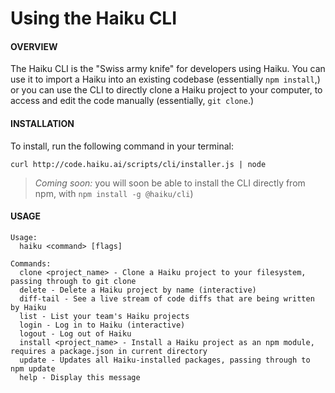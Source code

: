# Using the Haiku CLI

#### OVERVIEW

The Haiku CLI is the "Swiss army knife" for developers using Haiku.  You can use it to import a Haiku into an existing codebase (essentially `npm install`,) or you can use the CLI to directly clone a Haiku project to your computer, to access and edit the code manually (essentially, `git clone`.)


#### INSTALLATION

To install, run the following command in your terminal:

`curl http://code.haiku.ai/scripts/cli/installer.js | node`

> _Coming soon:_  you will soon be able to install the CLI directly from npm, with `npm install -g @haiku/cli`\)


#### USAGE

```
Usage:
  haiku <command> [flags]

Commands:
  clone <project_name> - Clone a Haiku project to your filesystem, passing through to git clone
  delete - Delete a Haiku project by name (interactive)
  diff-tail - See a live stream of code diffs that are being written by Haiku
  list - List your team's Haiku projects
  login - Log in to Haiku (interactive)
  logout - Log out of Haiku
  install <project_name> - Install a Haiku project as an npm module, requires a package.json in current directory
  update - Updates all Haiku-installed packages, passing through to npm update
  help - Display this message
```